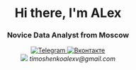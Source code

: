 <div id="header" align="center">
	<h1>Hi there, I'm ALex</h1>
	<h3>Novice Data Analyst from Moscow</h3>
  
 <div id="socials" align="center">
	<a href="https://t.me/timoshenkoalex">
		<img src="https://img.shields.io/badge/Telegram-2CA5E0?style=for-the-badge&logo=telegram&logoColor=white" alt="Telegram"/>
	</a>
	<a href="https://vk.com/timoshenkoalexv">
		<img src="https://img.shields.io/badge/вконтакте-%232E87FB.svg?&style=for-the-badge&logo=vk&logoColor=white" alt="Вконтакте"/>
	</a>
</div>
<a>
		<img src="https://img.shields.io/badge/Gmail-D14836?style=for-the-badge&logo=gmail&logoColor=white"/>
	<i> timoshenkoalexv@gmail.com </i>
</a>
